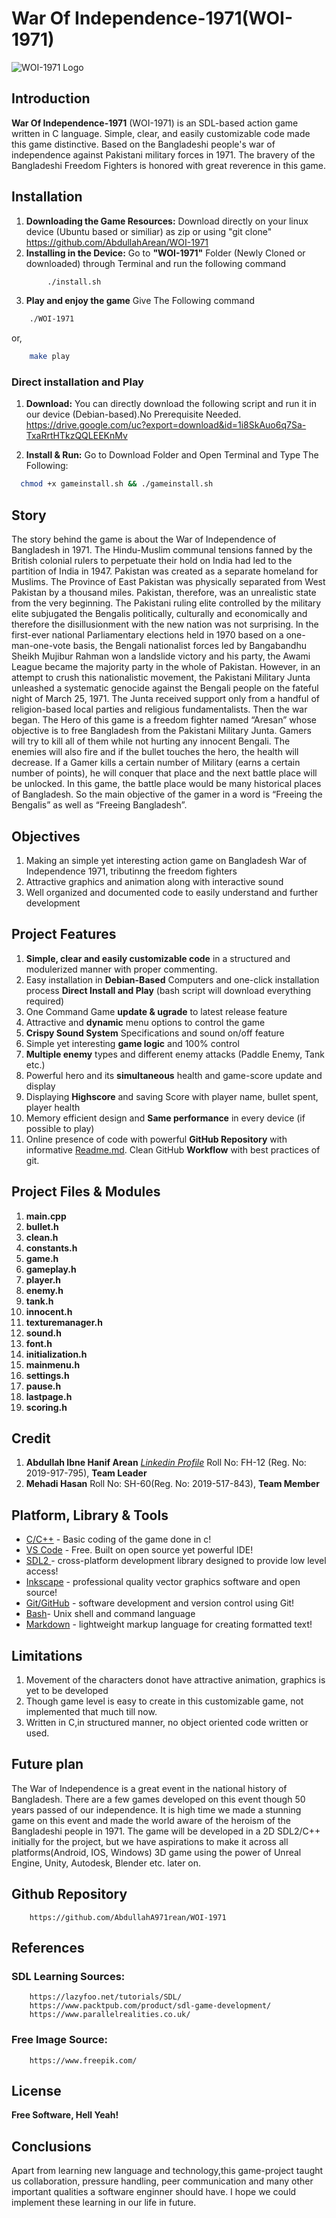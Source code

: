 # **War Of Independence-1971**(WOI-1971)
![WOI-1971 Logo](assets/woinewhomepage.png)

##  **Introduction**
**War Of Independence-1971** (WOI-1971) is an SDL-based action game written in C language. Simple, clear, and easily customizable code made this game distinctive. Based on the Bangladeshi people's war of independence against Pakistani military forces in 1971. The bravery of the Bangladeshi Freedom Fighters is honored with great reverence in this game. 

## **Installation**
1. **Downloading the Game Resources:** 
    Download directly on your linux device (Ubuntu based or similiar) as zip or using "git clone" 
        https://github.com/AbdullahArean/WOI-1971
2. **Installing in the Device:**
 Go to **"WOI-1971"** Folder (Newly Cloned or downloaded) through Terminal and run the following command
```bash
        ./install.sh
```

3. **Play and enjoy the game**
  Give The Following command  
  ```bash
      ./WOI-1971 
  ```
  or,
```bash
    make play
```

  ### Direct installation and Play 
  1. **Download:** You can directly download the following script and run it in our device (Debian-based).No Prerequisite Needed.
  https://drive.google.com/uc?export=download&id=1i8SkAuo6q7Sa-TxaRrtHTkzQQLEEKnMv 

  2. **Install & Run:** Go to Download Folder and Open Terminal and Type The Following:
  ```bash
    chmod +x gameinstall.sh && ./gameinstall.sh
  ```
## **Story**
The story behind the game is about the War of Independence of Bangladesh in 1971. The Hindu-Muslim communal tensions fanned by the British colonial rulers to perpetuate their hold on India had led to the partition of India in 1947. Pakistan was created as a separate homeland for Muslims. The Province of East Pakistan was physically separated from West Pakistan by a thousand miles. Pakistan, therefore, was an unrealistic state from the very beginning. The Pakistani ruling elite controlled by the military elite subjugated the Bengalis politically, culturally and economically and therefore the disillusionment with the new nation was not surprising. In the first-ever national Parliamentary elections held in 1970 based on a one-man-one-vote basis, the Bengali nationalist forces led by Bangabandhu Sheikh Mujibur Rahman won a landslide victory and his party, the Awami League became the majority party in the whole of Pakistan. However, in an attempt to crush this nationalistic movement, the Pakistani Military Junta unleashed a systematic genocide against the Bengali people on the fateful night of March 25, 1971. The Junta received support only from a handful of religion-based local parties and religious fundamentalists.
Then the war began.
The Hero of this game is a freedom fighter named “Aresan” whose objective is to free Bangladesh from the Pakistani Military Junta. Gamers will try to kill all of them while not hurting any innocent Bengali. The enemies will also fire and if the bullet touches the hero, the health will decrease. If a Gamer kills a certain number of Military (earns a certain number of points), he will conquer that place and the next battle place will be unlocked. In this game, the battle place would be many historical places of Bangladesh. So the main objective of the gamer in a word is “Freeing the Bengalis” as well as “Freeing Bangladesh”.
## Objectives
 1. Making an simple yet interesting action game on Bangladesh War of Independence 1971, tributinng the freedom fighters
  2. Attractive graphics and animation along with interactive sound
  3. Well organized and documented code to easily understand and further development

## Project Features

  1. **Simple, clear and easily customizable code** in a structured and modulerized manner with proper commenting.
  2. Easy installation in **Debian-Based** Computers and one-click installation process **Direct Install and Play** (bash script will download everything required)
  3. One Command Game **update & ugrade** to latest release feature
  4. Attractive and **dynamic** menu options to control the game
  5. **Crispy Sound System** Specifications and sound on/off feature
  6. Simple yet interesting **game logic** and 100% control 
  7. **Multiple enemy** types and different enemy attacks (Paddle Enemy, Tank etc.)
  8. Powerful hero and its **simultaneous** health and game-score update and display
  9. Displaying **Highscore** and saving Score with player name, bullet spent, player health
  10. Memory efficient design and **Same performance** in every device (if possible to play) 
  11. Online presence of code with powerful **GitHub Repository** with informative [Readme.md](https://github.com/AbdullahArean/WOI-1971#readme). Clean GitHub **Workflow** with best practices of git.

## **Project Files & Modules**
1. **main.cpp**
2. **bullet.h**
3. **clean.h**
4. **constants.h**
5. **game.h**
6. **gameplay.h**
7. **player.h**
8. **enemy.h**
9. **tank.h**
10. **innocent.h**
11. **texturemanager.h**
12. **sound.h**
13. **font.h**
14. **initialization.h**
15. **mainmenu.h**
16. **settings.h**
17. **pause.h**
18. **lastpage.h**
19. **scoring.h**

## **Credit**
1. **Abdullah Ibne Hanif Arean** [*Linkedin Profile*](https://www.linkedin.com/in/abdullaharean/)
        Roll No: FH-12 (Reg. No: 2019-917-795), **Team Leader** 
2. **Mehadi Hasan**
        Roll No: SH-60(Reg. No: 2019-517-843), **Team Member**
        

## **Platform, Library & Tools**
- [C/C++](https://en.wikipedia.org/wiki/C%2B%2B) - Basic coding of the game done in c!
- [VS Code](https://code.visualstudio.com/) -  Free. Built on open source yet powerful IDE!
- [ SDL2 ](https://www.libsdl.org) - cross-platform development library designed to provide low level access!
- [ Inkscape](https://inkscape.org/) - professional quality vector graphics software and open source!
- [Git/GitHub](https://github.com/) - software development and version control using Git!
- [Bash](https://www.gnu.org/software/bash/)- Unix shell and command language
- [Markdown](https://en.wikipedia.org/wiki/Markdown) -  lightweight markup language for creating formatted text!

## **Limitations**
1. Movement of the characters donot have attractive animation, graphics is yet to be developed
2. Though game level is easy to create in this customizable game, not implemented that much till now.
3. Written in C,in structured manner, no object oriented code written or used.

## **Future plan**
The War of Independence is a great event in the national history of Bangladesh. There are a few games developed on this event though 50 years passed of our independence. It is high time we made a stunning game on this event and made the world aware of the heroism of the Bangladeshi people in 1971. The game will be developed in a 2D SDL2/C++ initially for the project, but we have aspirations to make it across all platforms(Android, IOS, Windows) 3D game using the power of Unreal Engine, Unity, Autodesk, Blender etc. later on.

## **Github Repository**

        https://github.com/AbdullahA971rean/WOI-1971

## **References**
### SDL Learning Sources:
        https://lazyfoo.net/tutorials/SDL/
        https://www.packtpub.com/product/sdl-game-development/
        https://www.parallelrealities.co.uk/
### Free Image Source: 
        https://www.freepik.com/

## **License**
**Free Software, Hell Yeah!**
## **Conclusions**
Apart from learning new language and technology,this game-project taught us collaboration, pressure handling, peer communication and many other important qualities a software enginner should have. I hope we could implement these learning in our life in future. 


